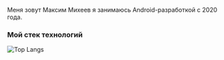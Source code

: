 Меня зовут Максим Михеев я занимаюсь Android-разработкой с 2020 года.

### Мой стек технологий


![Top Langs](https://github-readme-stats.vercel.app/api/top-langs/?username=morphIsmail&layout=compact&theme=dark)
